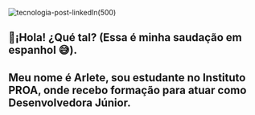 ![tecnologia-post-linkedIn(500)](https://user-images.githubusercontent.com/81167437/113522668-e7a69400-9578-11eb-9d94-2515db630649.png)




## 🔵¡Hola! ¿Qué tal? (Essa é minha saudação em espanhol 😅).

## Meu nome é Arlete, sou estudante no Instituto PROA, onde recebo formação para atuar como Desenvolvedora Júnior.
